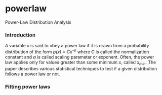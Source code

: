 # powerlaw

Power-Law Distribution Analysis

### Introduction

A variable x is said to obey a power law if it is drawn from a probability distribution of the form *p(x) = Cx<sup>-&alpha;</sup>* where *C* is called the normalization constant and *&alpha;* is called scaling parameter or exponent. Often, the power law applies only for values greater than some minimum *x*, called *x<sub>min</sub>*. The paper describes various statistical techniques to test if a given distribution follows a power law or not.

### Fitting power laws

